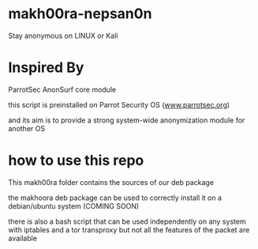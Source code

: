 # makh00ra-nepsan0n
Stay anonymous on LINUX or Kali


Inspired By
============

ParrotSec AnonSurf core module


this script is preinstalled on Parrot Security OS (www.parrotsec.org)

and its aim is to provide a strong system-wide anonymization module for another OS



how to use this repo
====================

This makh00ra folder contains the sources of our deb package


the makhoora deb package can be used to correctly install it on a debian/ubuntu system
(COMING SOON)


there is also a bash script that can be used independently on any system with iptables and a tor transproxy
but not all the features of the packet are available
